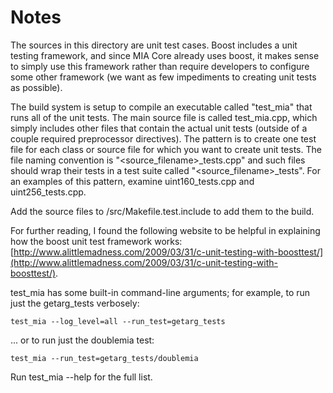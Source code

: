 # Notes
The sources in this directory are unit test cases.  Boost includes a
unit testing framework, and since MIA Core already uses boost, it makes
sense to simply use this framework rather than require developers to
configure some other framework (we want as few impediments to creating
unit tests as possible).

The build system is setup to compile an executable called "test_mia"
that runs all of the unit tests.  The main source file is called
test_mia.cpp, which simply includes other files that contain the
actual unit tests (outside of a couple required preprocessor
directives).  The pattern is to create one test file for each class or
source file for which you want to create unit tests.  The file naming
convention is "<source_filename>_tests.cpp" and such files should wrap
their tests in a test suite called "<source_filename>_tests".  For an
examples of this pattern, examine uint160_tests.cpp and
uint256_tests.cpp.

Add the source files to /src/Makefile.test.include to add them to the build.

For further reading, I found the following website to be helpful in
explaining how the boost unit test framework works:
[http://www.alittlemadness.com/2009/03/31/c-unit-testing-with-boosttest/](http://www.alittlemadness.com/2009/03/31/c-unit-testing-with-boosttest/).

test_mia has some built-in command-line arguments; for
example, to run just the getarg_tests verbosely:

    test_mia --log_level=all --run_test=getarg_tests

... or to run just the doublemia test:

    test_mia --run_test=getarg_tests/doublemia

Run  test_mia --help   for the full list.

